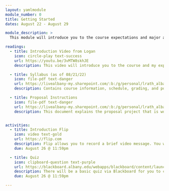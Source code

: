 ```yaml
---
layout: yamlmodule
module_number: 0
title: Getting Started
dates: August 22 - August 29

module_description: >
  This module will introduce you to the course expectations and major assignment. Links will be updated when they are available.

readings:
  - title: Introduction Video from Logan
    icon: circle-play text-success
    url: https://youtu.be/3vMTW8skhJE
    description: This video will introduce you to the course and my expectations.

  - title: Syllabus (as of 08/21/22)
    icon: file-pdf text-danger
    url: https://livealbany-my.sharepoint.com/:b:/g/personal/lrath_albany_edu/EePlntOAkExOobHVHg69rz8Bx_5xUGbue8PQLk2gGz19Qg?e=3XfLw5
    description: Contains course information, schedule, grading, and policies.

  - title: Proposal Instructions
    icon: file-pdf text-danger
    url: https://livealbany-my.sharepoint.com/:b:/g/personal/lrath_albany_edu/EVxeEKuLWOBAor3Kuh2K2y4BmJZ-CpGNg5vvSe2GDKOBHw?e=AJ9odl
    description: This document explains the proposal project that is worth 60% of your final grade in this course.


activities:
  - title: Introduction Flip
    icon: video text-gold
    url: https://flip.com
    description: Flip allows you to record a brief video message. You will need the invite/code that has been sent to your UA email in order to access the software. I have limited the introduction board to 3 minutes. You will need the join code sent to your email. Here are some <a href="https://help.flip.com/hc/en-us/articles/360051542894-Getting-Started-Members" target="_blank">instructions from Flip on how to get started.</a>
    due: August 26 @ 11:59pm

  - title: Quiz
    icon: clipboard-question text-purple
    url: https://blackboard.albany.edu/webapps/blackboard/content/launchAssessment.jsp?course_id=_170260_1&content_id=_7400670_1
    description: There will be a basic quiz via Blackboard for you to complete.
    due: August 26 @ 11:59pm

---
```

